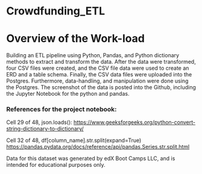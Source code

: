 # Crowdfunding_ETL

# Overview of the Work-load

Building an ETL pipeline using Python, Pandas, and Python dictionary methods to extract and transform the data. After the data were transformed, four CSV files were created, and the CSV file data were used to create an ERD and a table schema. Finally, the CSV data files were uploaded into the Postgres. Furthermore, data-handling, and manipulation were done using the Postgres.
The screenshot of the data is posted into the Github, including the Jupyter Notebook for the python and pandas. 

### References for the project notebook:

Cell 29 of 48, json.loads():
https://www.geeksforgeeks.org/python-convert-string-dictionary-to-dictionary/

Cell 32 of 48, df[column_name].str.split(expand=True)
https://pandas.pydata.org/docs/reference/api/pandas.Series.str.split.html

Data for this dataset was generated by edX Boot Camps LLC, and is intended for educational purposes only.
